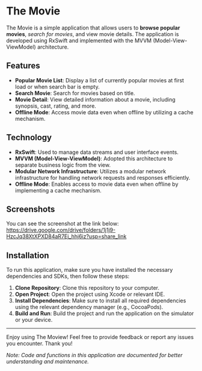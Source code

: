# The Movie

The Movie is a simple application that allows users to **browse popular movies**, *search for movies*, and view movie details. The application is developed using RxSwift and implemented with the MVVM (Model-View-ViewModel) architecture.

## Features
- **Popular Movie List**: Display a list of currently popular movies at first load or when search bar is empty.
- **Search Movie**: Search for movies based on title.
- **Movie Detail**: View detailed information about a movie, including synopsis, cast, rating, and more.
- **Offline Mode**: Access movie data even when offline by utilizing a cache mechanism.


## Technology
- **RxSwift**: Used to manage data streams and user interface events.
- **MVVM (Model-View-ViewModel)**: Adopted this architecture to separate business logic from the view.
- **Modular Network Infrastructure**: Utilizes a modular network infrastructure for handling network requests and responses efficiently.
- **Offline Mode**: Enables access to movie data even when offline by implementing a cache mechanism.


## Screenshots
You can see the screenshot at the link below:
https://drive.google.com/drive/folders/1j1j9-HzcJq38XtXPXD84aR7Ej_hhj6iz?usp=share_link



## Installation
To run this application, make sure you have installed the necessary dependencies and SDKs, then follow these steps:
1. **Clone Repository**: Clone this repository to your computer.
2. **Open Project**: Open the project using Xcode or relevant IDE.
3. **Install Dependencies**: Make sure to install all required dependencies using the relevant dependency manager (e.g., CocoaPods).
4. **Build and Run**: Build the project and run the application on the simulator or your device.

---

Enjoy using The Moview! Feel free to provide feedback or report any issues you encounter. Thank you!


*Note: Code and functions in this application are documented for better understanding and maintenance.*
